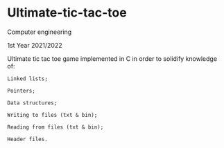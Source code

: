 # Ultimate-tic-tac-toe
Computer engineering 

1st Year
2021/2022

Ultimate tic tac toe game implemented in C in order to solidify knowledge of: 

    Linked lists;

    Pointers; 

    Data structures;

    Writing to files (txt & bin);

    Reading from files (txt & bin);

    Header files.
